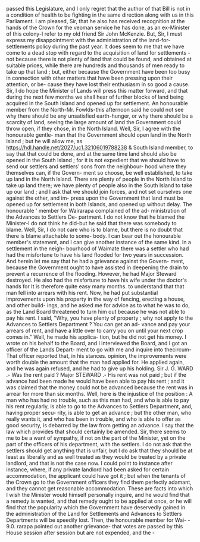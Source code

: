 passed this Legislature, and I only regret that the author of that Bill is not in a condition of health to be fighting in the same direction along with us in this Parliament. I am pleased, Sir, that he also has received recognition at the hands of the Crown for the veoman service he has done, as an ex-Minister of this colony-I refer to my old friend Sir John McKenzie. But, Sir, I must express my disappointment with the administration of the land-for-settlements policy during the past year. It does seem to me that we have come to a dead stop with regard to the acquisition of land for settlements -not because there is not plenty of land that could be found, and obtained at suitable prices, while there are hundreds and thousands of men ready to take up that land ; but, either because the Government have been too busy in connection with other matters that have been pressing upon their attention, or be- cause they have lost their enthusiasm in so good a cause. Sir, I do hope the Minister of Lands will press this matter forward, and that during the next few months we shall hear of further blocks of land being acquired in the South Island and opened up for settlement. An honourable member from the North-Mr. Fowlds-this afternoon said he could not see why there should be any unsatisfied earth-hunger, or why there should be a scarcity of land, seeing the large amount of land the Government could throw open, if they chose, in the North Island. Well, Sir, I agree with the honourable gentle- man that the Government should open land in the North Island ; but he will allow me, as https://hdl.handle.net/2027/uc1.32106019788238 & South Island member, to say that that could be done, and at the same time land should also be opened in the South Island ; for it is not expedient that we should have to send our settlers and settlers' sons from the neighbour- hood where they themselves can, if the Govern- ment so choose, be well established, to take up land in the North Island. There are plenty of people in the North Island to take up land there; we have plenty of people also in the South Island to take up our land ; and I ask that we should join forces, and not set ourselves one against the other, and im- press upon the Government that land must be opened up for settlement in both Islands, and opened up without delay. The honourable ' member for Wairarapa complained of the ad- ministration of the Advances to Settlers De- partment. I do not know that he blamed the Minister-I do not think he did-but he said that there was somebody to blame. Well, Sir, I do not care who is to blame, but there is no doubt that there is blame attachable to some- body. I can bear out the honourable member's statement, and I can give another instance of the same kind. In a settlement in the neigh- bourhood of Waimate there was a settler who had had the misfortune to have his land flooded for two years in succession. And herein let me say that he had a grievance against the Govern- ment, because the Government ought to have assisted in deepening the drain to prevent a recurrence of the flooding. However, he had Major Steward destroyed. He also had the misfortune to have his wife under the doctor's hands for It is therefore quite easy many months. to understand that that man fell into arrears with his rent. Now, he had put substantial improvements upon his property in the way of fencing, erecting a house, and other build- ings, and he asked me for advice as to what he was to do, as the Land Board threatened to turn him out because he was not able to pay his rent. I said, "Why, you have plenty of property ; why not apply to the Advances to Settlers Department ? You can get an ad- vance and pay your arrears of rent, and have a little over to carry you on until your next crop comes in." Well, he made his applica- tion, but he did not get his money. I wrote on his behalf to the Board, and I interviewed the Board, and I got an officer of the Lands Depart- ment to go with me and inquire into thecircum- That officer reported that, in his stances. opinion, the improvements were worth double the amount that the man had applied for. He applied again, and he was again refused, and he had to give up his holding. Sir J. G. WARD .- Was the rent paid ? Major STEWARD .- His rent was not paid ; but if the advance had been made he would have been able to pay his rent ; and it was claimed that the money could not be advanced because the rent was in arrear for more than six months. Well, here is the injustice of the position : A man who has had no trouble, such as this man had, and who is able to pay his rent regularly, is able to go to the Advances to Settlers Department, and, having proper secu- rity, is able to get an advance ; but the other man, who really wants it, and who has been in trouble, and who is able to offer as good security, is debarred by the law from getting an advance. I say that the law which provides that should certainly be amended. Sir, there seems to me to be a want of sympathy, if not on the part of the Minister, yet on the part of the officers of his department, with the settlers. I do not ask that the settlers should get anything that is unfair, but I do ask that they should be at least as liberally and as well treated as they would be treated by a private landlord, and that is not the case now. I could point to instance after instance, where, if any private landlord had been asked for certain accommodation, the applicant could have got it ; but when the tenants of the Crown go to the Government officers they find them perfectly adamant, and they cannot get reasonable accommodation. These are facts into which I wish the Minister would himself personally inquire, and he would find that a remedy is wanted, and that remedy ought to be applied at once, or he will find that the popularity which the Government have deservedly gained in the administration of the Land for Settlements and Advances to Settlers Departments will be speedily lost. Then, the honourable member for Wai- \- 9.0. rarapa pointed out another grievance- that votes are passed by this House session after session but are not expended, and the \- 
